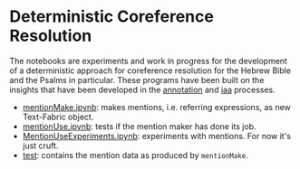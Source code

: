 # Deterministic Coreference Resolution

The notebooks are experiments and work in progress for the development of a deterministic approach for coreference resolution for the Hebrew Bible and the Psalms in particular. These programs have been built on the insights that have been developed in the [annotation](https://github.com/cmerwich/participant-analysis/tree/master/annotation) and [iaa](https://github.com/cmerwich/participant-analysis/tree/master/iaa) processes. 

* [mentionMake.ipynb](mentionMake.ipynb): makes mentions, i.e. referring expressions, as new Text-Fabric object. 
* [mentionUse.ipynb](mentionUse.ipynb): tests if the mention maker has done its job. 
* [MentionUseExperiments.ipynb](MentionUseExperiments.ipynb): experiments with mentions. For now it's just cruft. 
* [test](https://github.com/cmerwich/participant-analysis/tree/master/test/tf): contains the mention data as produced by `mentionMake`. 